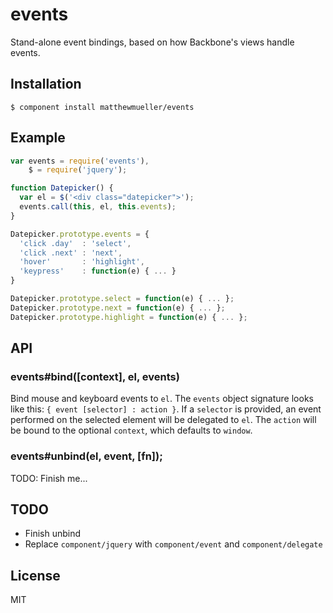 
# events

Stand-alone event bindings, based on how Backbone's views handle events. 

## Installation

    $ component install matthewmueller/events

## Example

```js
var events = require('events'),
    $ = require('jquery');

function Datepicker() {
  var el = $('<div class="datepicker">');
  events.call(this, el, this.events);
}

Datepicker.prototype.events = {
  'click .day'  : 'select',
  'click .next' : 'next',
  'hover'       : 'highlight',
  'keypress'    : function(e) { ... }
}

Datepicker.prototype.select = function(e) { ... };
Datepicker.prototype.next = function(e) { ... };
Datepicker.prototype.highlight = function(e) { ... };
```

## API

### events#bind([context], el, events)

Bind mouse and keyboard events to `el`. The `events` object signature looks like this: `{ event [selector] : action }`. If a `selector` is provided, an event performed on the selected element will be delegated to `el`. The `action` will be bound to the optional `context`, which defaults to `window`.

### events#unbind(el, event, [fn]);

TODO: Finish me...

## TODO

* Finish unbind  
* Replace `component/jquery` with `component/event` and `component/delegate`

## License

  MIT
